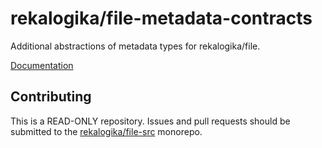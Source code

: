 # rekalogika/file-metadata-contracts

Additional abstractions of metadata types for rekalogika/file.

[Documentation](https://rekalogika.dev/file)

## Contributing

This is a READ-ONLY repository. Issues and pull requests should be submitted to
the [rekalogika/file-src](https://github.com/rekalogika/file-src) monorepo.
